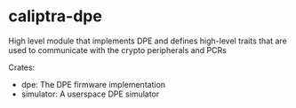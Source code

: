 # caliptra-dpe

High level module that implements DPE and defines high-level traits that are
used to communicate with the crypto peripherals and PCRs

Crates:

* dpe: The DPE firmware implementation
* simulator: A userspace DPE simulator
